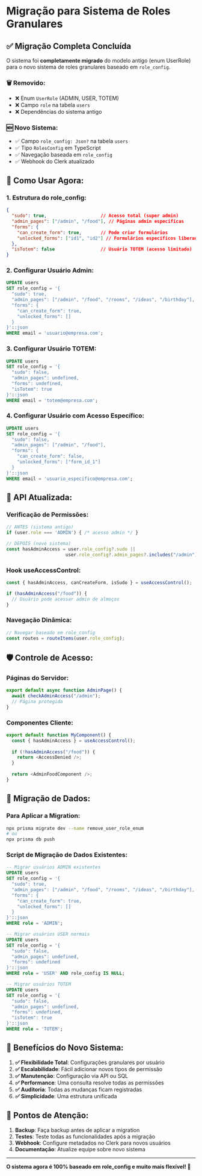 # Migração para Sistema de Roles Granulares

## ✅ **Migração Completa Concluída**

O sistema foi **completamente migrado** do modelo antigo (enum UserRole) para o novo sistema de roles granulares baseado em `role_config`.

### **🗑️ Removido:**
- ❌ Enum `UserRole` (ADMIN, USER, TOTEM)
- ❌ Campo `role` na tabela `users`
- ❌ Dependências do sistema antigo

### **🆕 Novo Sistema:**
- ✅ Campo `role_config: Json?` na tabela `users`
- ✅ Tipo `RolesConfig` em TypeScript
- ✅ Navegação baseada em `role_config`
- ✅ Webhook do Clerk atualizado

## **🚀 Como Usar Agora:**

### **1. Estrutura do role_config:**
```json
{
  "sudo": true,                    // Acesso total (super admin)
  "admin_pages": ["/admin", "/food"], // Páginas admin específicas
  "forms": {
    "can_create_form": true,       // Pode criar formulários
    "unlocked_forms": ["id1", "id2"] // Formulários específicos liberados
  },
  "isTotem": false                 // Usuário TOTEM (acesso limitado)
}
```

### **2. Configurar Usuário Admin:**
```sql
UPDATE users 
SET role_config = '{
  "sudo": true,
  "admin_pages": ["/admin", "/food", "/rooms", "/ideas", "/birthday"],
  "forms": {
    "can_create_form": true,
    "unlocked_forms": []
  }
}'::json
WHERE email = 'usuario@empresa.com';
```

### **3. Configurar Usuário TOTEM:**
```sql
UPDATE users 
SET role_config = '{
  "sudo": false,
  "admin_pages": undefined,
  "forms": undefined,
  "isTotem": true
}'::json
WHERE email = 'totem@empresa.com';
```

### **4. Configurar Usuário com Acesso Específico:**
```sql
UPDATE users 
SET role_config = '{
  "sudo": false,
  "admin_pages": ["/admin", "/food"],
  "forms": {
    "can_create_form": false,
    "unlocked_forms": ["form_id_1"]
  }
}'::json
WHERE email = 'usuario_especifico@empresa.com';
```

## **🔧 API Atualizada:**

### **Verificação de Permissões:**
```typescript
// ANTES (sistema antigo)
if (user.role === 'ADMIN') { /* acesso admin */ }

// DEPOIS (novo sistema)
const hasAdminAccess = user.role_config?.sudo || 
                      user.role_config?.admin_pages?.includes("/admin");
```

### **Hook useAccessControl:**
```typescript
const { hasAdminAccess, canCreateForm, isSudo } = useAccessControl();

if (hasAdminAccess("/food")) {
  // Usuário pode acessar admin de almoços
}
```

### **Navegação Dinâmica:**
```typescript
// Navegar baseado em role_config
const routes = routeItems(user.role_config);
```

## **🛡️ Controle de Acesso:**

### **Páginas do Servidor:**
```typescript
export default async function AdminPage() {
  await checkAdminAccess("/admin");
  // Página protegida
}
```

### **Componentes Cliente:**
```typescript
export default function MyComponent() {
  const { hasAdminAccess } = useAccessControl();
  
  if (!hasAdminAccess("/food")) {
    return <AccessDenied />;
  }
  
  return <AdminFoodComponent />;
}
```

## **📝 Migração de Dados:**

### **Para Aplicar a Migration:**
```bash
npx prisma migrate dev --name remove_user_role_enum
# ou
npx prisma db push
```

### **Script de Migração de Dados Existentes:**
```sql
-- Migrar usuários ADMIN existentes
UPDATE users 
SET role_config = '{
  "sudo": true,
  "admin_pages": ["/admin", "/food", "/rooms", "/ideas", "/birthday"],
  "forms": {
    "can_create_form": true,
    "unlocked_forms": []
  }
}'::json
WHERE role = 'ADMIN';

-- Migrar usuários USER normais
UPDATE users 
SET role_config = '{
  "sudo": false,
  "admin_pages": undefined,
  "forms": undefined
}'::json
WHERE role = 'USER' AND role_config IS NULL;

-- Migrar usuários TOTEM
UPDATE users 
SET role_config = '{
  "sudo": false,
  "admin_pages": undefined,
  "forms": undefined,
  "isTotem": true
}'::json
WHERE role = 'TOTEM';
```

## **🎯 Benefícios do Novo Sistema:**

1. **✅ Flexibilidade Total**: Configurações granulares por usuário
2. **✅ Escalabilidade**: Fácil adicionar novos tipos de permissão
3. **✅ Manutenção**: Configuração via API ou SQL
4. **✅ Performance**: Uma consulta resolve todas as permissões
5. **✅ Auditoria**: Todas as mudanças ficam registradas
6. **✅ Simplicidade**: Uma estrutura unificada

## **🚨 Pontos de Atenção:**

1. **Backup**: Faça backup antes de aplicar a migration
2. **Testes**: Teste todas as funcionalidades após a migração
3. **Webhook**: Configure metadados no Clerk para novos usuários
4. **Documentação**: Atualize equipe sobre novo sistema

---

**O sistema agora é 100% baseado em role_config e muito mais flexível! 🎉**
